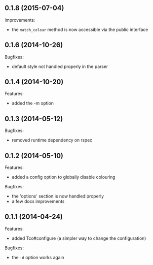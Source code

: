 ## 0.1.8 (2015-07-04)

Improvements:

  - the `match_colour` method is now accessible via the public interface

## 0.1.6 (2014-10-26)

Bugfixes:

  - default style not handled properly in the parser

## 0.1.4 (2014-10-20)

Features:

  - added the -m option

## 0.1.3 (2014-05-12)

Bugfixes:

  - removed runtime dependency on rspec

## 0.1.2 (2014-05-10)

Features:

  - added a config option to globally disable colouring

Bugfixes:

  - the 'options' section is now handled properly
  - a few docs improvements

## 0.1.1 (2014-04-24)

Features:

  - added Tco#configure (a simpler way to change the configuration)

Bugfixes:

  - the `-d` option works again

